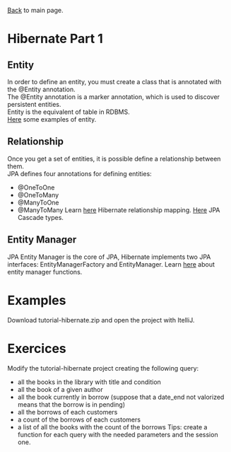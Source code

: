 [Back](../README.md) to main page.

# Hibernate Part 1

## Entity

In order to define an entity, you must create a class that is annotated with the @Entity annotation.<br/>
The @Entity annotation is a marker annotation, which is used to discover persistent entities.<br/>
Entity is the equivalent of table in RDBMS.<br/>
[Here](https://www.javatpoint.com/hibernate-with-annotation) some examples of entity. 

## Relationship

Once you get a set of entities, it is possible define a relationship between them.<br/>
JPA defines four annotations for defining entities:
 - @OneToOne
 - @OneToMany
 - @ManyToOne
 - @ManyToMany
Learn [here](https://stackabuse.com/a-guide-to-jpa-with-hibernate-relationship-mapping/) Hibernate relationship mapping. 
[Here](https://www.baeldung.com/jpa-cascade-types) JPA Cascade types. <br/>

## Entity Manager

JPA Entity Manager is the core of JPA, Hibernate implements two JPA interfaces: EntityManagerFactory and EntityManager.
Learn [here](https://www.journaldev.com/17379/jpa-entitymanager-hibernate) about entity manager functions.

# Examples

Download tutorial-hibernate.zip and open the project with ItelliJ. 

# Exercices

Modify the tutorial-hibernate project creating the following query:
 - all the books in the library with title and condition
 - all the book of a given author
 - all the book currently in borrow (suppose that a date_end not valorized means that the borrow is in pending)
 - all the borrows of each customers
 - a count of the borrows of each customers
 - a list of all the books with the count of the borrows
Tips: create a function for each query with the needed parameters and the session one.

